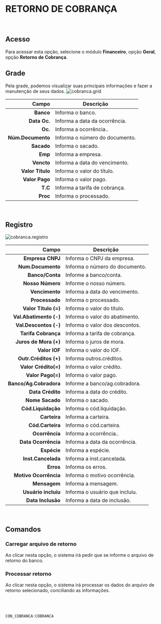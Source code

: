 # RETORNO DE COBRANÇA
<br>

## Acesso
Para acessar esta opção, selecione o módulo **Financeiro**, opção **Geral**, opção **Retorno de Cobrança**.
<br>

## Grade
Pela grade, podemos visualizar suas principais informações e fazer a manutenção de seus dados.
![cobranca.grid](https://raw.githubusercontent.com/netforcews/docs-erp/master/financeiro/imagens/cobranca.grid.png)

Campo | Descrição
--:|---
**Banco** | Informa o banco.
**Data Oc.** | Informa a data da ocorrência.
**Oc.** | Informa a ocorrência..
**Núm.Documento** | Informa o número do documento.
**Sacado** | Informa o sacado.
**Emp** | Informa a empresa.
**Vencto** | Informa a data do vencimento.
**Valor Título** | Informa o valor do título.
**Valor Pago** | Informa o valor pago.
**T.C** | Informa a tarifa de cobrança.
**Proc** | Informa o processado.
<br>

## Registro
![cobranca.registro](https://raw.githubusercontent.com/netforcews/docs-erp/master/financeiro/imagens/cobranca.registro.png)

Campo | Descrição
--:|---
**Empresa CNPJ** | Informa o CNPJ da empresa.
**Num.Documento** | Informa o número do documento.
**Banco/Conta** | Informe a banco/conta.
**Nosso Número** | Informe o nosso número.
**Vencimento** | Informa a data do vencimento.
**Processado** | Informa o processado.
**Valor Título (=)** | Informa o valor do título.
**Val.Abatimento (-)** | Informa o valor do abatimento.
**Val.Descontos (-)** | Informa o valor dos descontos.
**Tarifa Cobrança** | Informa a tarifa de cobrança.
**Juros de Mora (+)** | Informa o juros de mora.
**Valor IOF** | Informa o valor do IOF.
**Outr.Créditos (+)** | Informa outros.créditos.
**Valor Crédito(=)** | Informa o valor crédito.
**Valor Pago(=)** | Informa o valor pago.
**Banco/Ag.Cobradora** | Informe a banco/ag.cobradora.
**Data Crédito** | Informa a data do crédito.
**Nome Sacado** | Informa o sacado.
**Cód.Liquidação** | Informa o cód.liquidação.
**Carteira** | Informa a carteira.
**Cód.Carteira** | Informa o cód.carteira.
**Ocorrência** | Informa a ocorrência..
**Data Ocorrência** | Informa a data da ocorrência.
**Espécie** | Informa a espécie.
**Inst.Cancelada** | Informa a inst.cancelada.
**Erros** | Informa os erros.
**Motivo Ocorrência** | Informa o motivo ocorrência.
**Mensagem** | Informa a mensagem.
**Usuário incluíu** | Informa o usuário que incluíu.
**Data Inclusão** | Informa a data de inclusão.
<br>

## Comandos
### Carregar arquivo de retorno
Ao clicar nesta opção, o sistema irá pedir que se informe o arquivo de retorno do banco.
### Processar retorno
Ao clicar nesta opção, o sistema irá processar os dados do arquivo de retorno selecionado, conciliando as informações.
<br>
<br>
<br>
<br>

```CON_COBRANCA:COBRANCA```
